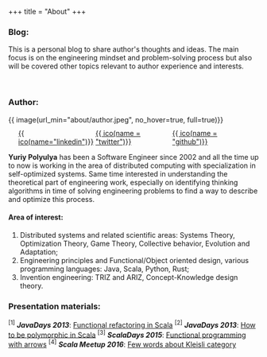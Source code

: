+++
title = "About"
+++

### Blog:

This is a personal blog to share author's thoughts and ideas. The main focus is on the engineering mindset and problem-solving process but also will be covered other topics relevant to author experience and interests.

&nbsp;

### Author:

<aside>
    {{ image(url_min="about/author.jpeg", no_hover=true, full=true)}}
    <div style="display: flex;justify-content: space-between;margin: 10px 20px;">
        <a href="https://www.linkedin.com/in/polyulya/">{{ ico(name="linkedin")}}</a>
        <a href="https://twitter.com/polyulya">{{ ico(name = "twitter")}}</a>
        <a href="https://github.com/immediatus">{{ ico(name = "github")}}</a>
    </div>
</aside>

**Yuriy Polyulya** has been a Software Engineer since 2002 and all the time up to now is working in the area of distributed computing with specialization in self-optimized systems.  Same time interested in understanding the theoretical part of engineering work, especially on identifying thinking algorithms in time of solving engineering problems to find a way to describe and optimize this process.

#### Area of interest:

1. Distributed systems and related scientific areas: Systems Theory, Optimization Theory, Game Theory, Collective behavior, Evolution and Adaptation;
2. Engineering principles and Functional/Object oriented design, various programming languages: Java, Scala, Python, Rust;
3. Invention engineering: TRIZ and ARIZ, Concept-Knowledge design theory.

### Presentation materials:
<sup>[1]</sup> ***JavaDays 2013***: [Functional refactoring in Scala](https://e-mindset.space/presentations/items/scala-functional-refactoring/)
<sup>[2]</sup> ***JavaDays 2013***: [How to be polymorphic in Scala](https://e-mindset.space/presentations/items/scala-polymorphism/)
<sup>[3]</sup> ***ScalaDays 2015***: [Functional programming with arrows](https://e-mindset.space/presentations/items/scala-functional-programming-with-arrows/)
<sup>[4]</sup> ***Scala Meetup 2016***: [Few words about Kleisli category](https://e-mindset.space/presentations/items/scala-kleisli-category/)